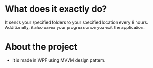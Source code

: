 # What does it exactly do?

It sends your specified folders to your specified location every 8 hours.
Additionally, it also saves your progress once you exit the application.

# About the project

* It is made in WPF using MVVM design pattern.
